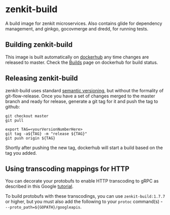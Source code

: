 # zenkit-build

A build image for zenkit microservices. Also contains glide for dependency
management, and ginkgo, gocovmerge and dredd, for running tests.

## Building zenkit-build
This image is built automatically on [dockerhub](https://cloud.docker.com/u/zenoss/repository/docker/zenoss/zenkit-build/)
any time changes are released to master.
Check the [Builds](https://cloud.docker.com/u/zenoss/repository/docker/zenoss/zenkit-build/builds) page on dockerhub for build status.

## Releasing zenkit-build
zenkit-build uses standard [semantic versioning](https://semver.org/), but without the formality of git-flow-release.
Once you have a set of changes merged to the master branch and ready for release, generate a git tag for it and push
the tag to github:

```
git checkout master
git pull

export TAG=<yourVersionNumberHere>
git tag -a${TAG} -m "release ${TAG}"
git push origin ${TAG}
```

Shortly after pushing the new tag, dockerhub will start a build based on the tag you added.

## Using transcoding mappings for HTTP

You can decorate your protobufs to enable HTTP transcoding to gRPC as described
in this Google [tutorial](https://cloud.google.com/endpoints/docs/grpc/transcoding#adding_transcoding_mappings).

To build protobufs with these transcodings, you can use `zenkit-build:1.7.7` or higher, but
you must also add the following to your `protoc` command(s) - `--proto_path=${GOPATH}/googleapis`.

